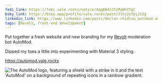 ```yaml
---
fedi_link: https://fedi.vale.rocks/notice/AqqEBdJJfzMaBhYYgC
bsky_link: https://bsky.app/profile/vale.rocks/post/3lhj2u7pj2s2g
linkedin_link: https://www.linkedin.com/posts/declan-chidlow_automod-activity-7293433287270703105-aLm9
tags: [Revolt, front-end development]
---
```


Put together a fresh website and new branding for my [Revolt](https://revolt.chat) moderation bot AutoMod.

Dipped my toes a little into experimenting with Material 3 styling.

<https://automod.vale.rocks>

![The AutoMod logo, featuring a shield with a strike in it and the text 'AutoMod' on a background of repeating icons in a rainbow gradient.](https://automod.vale.rocks/assets/og_image.png)
